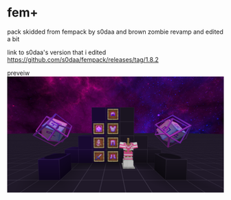 # fem+

pack skidded from fempack by s0daa and brown zombie revamp and edited a bit

link to s0daa's version that i edited https://github.com/s0daa/fempack/releases/tag/1.8.2 

preveiw 
![](/preveiw.png)
